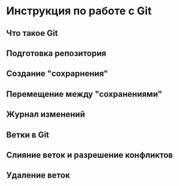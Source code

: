 # Инструкция по работе с Git

## Что такое Git

## Подготовка репозитория

## Создание "сохрарнения"

## Перемещение между "сохранениями"

## Журнал изменений

## Ветки в Git

## Слияние веток и разрешение конфликтов

## Удаление веток
